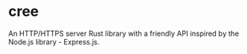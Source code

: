 # cree

An HTTP/HTTPS server Rust library with a friendly API inspired by the Node.js library - Express.js.
